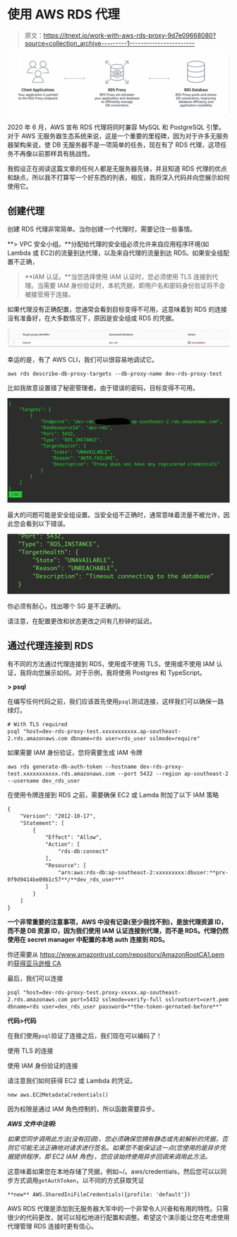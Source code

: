 # 使用 AWS RDS 代理

> 原文：<https://itnext.io/work-with-aws-rds-proxy-9d7e09668080?source=collection_archive---------1----------------------->

![](img/f9cf3c61c428e78be5dd4e5f04cdf9e9.png)

2020 年 6 月，AWS 宣布 RDS 代理将同时兼容 MySQL 和 PostgreSQL 引擎。对于 AWS 无服务器生态系统来说，这是一个重要的里程碑，因为对于许多无服务器架构来说，使 DB 无服务器不是一项简单的任务，现在有了 RDS 代理，这项任务不再像以前那样具有挑战性。

我假设正在阅读这篇文章的任何人都是无服务器先锋，并且知道 RDS 代理的优点和缺点，所以我不打算写一个好东西的列表，相反，我将深入代码并向您展示如何使用它。

## 创建代理

创建 RDS 代理非常简单。当你创建一个代理时，需要记住一些事情。

**> VPC 安全小组。**分配给代理的安全组必须允许来自应用程序环境(如 Lambda 或 EC2)的流量到达代理，以及来自代理的流量到达 RDS。如果安全组配置不正确，

> **IAM 认证。**当您选择使用 IAM 认证时，您必须使用 TLS 连接到代理。当需要 IAM 身份验证时，本机凭据，即用户名和密码身份验证将不会被接受用于连接。

如果代理没有正确配置，您通常会看到目标变得不可用，这意味着到 RDS 的连接没有准备好，在大多数情况下，原因是安全组或 RDS 的凭据。

![](img/2bca677948093eb138002ebd6873c0f9.png)

幸运的是，有了 AWS CLI，我们可以很容易地调试它。

```
aws rds describe-db-proxy-targets --db-proxy-name dev-rds-proxy-test
```

比如我故意设置错了秘密管理者。由于错误的密码，目标变得不可用。

![](img/6d696bc787698ea7b6586e8ad925121a.png)

最大的问题可能是安全组设置。当安全组不正确时，通常意味着流量不被允许，因此您会看到以下错误。

![](img/9d7e4fefd219364cbb91d50df266326b.png)

你必须有耐心，找出哪个 SG 是不正确的。

请注意，在配置更改和状态更改之间有几秒钟的延迟。

## 通过代理连接到 RDS

有不同的方法通过代理连接到 RDS，使用或不使用 TLS，使用或不使用 IAM 认证，我将向您展示如何。对于示例，我将使用 Postgres 和 TypeScript。

**> psql**

在编写任何代码之前，我们应该首先使用`psql`测试连接，这样我们可以确保一路绿灯。

```
# With TLS required
psql "host=dev-rds-proxy-test.xxxxxxxxxxx.ap-southeast-2.rds.amazonaws.com dbname=rds user=rds_user sslmode=require"
```

如果需要 IAM 身份验证，您将需要生成 IAM 令牌

```
aws rds generate-db-auth-token --hostname dev-rds-proxy-test.xxxxxxxxxxx.rds.amazonaws.com --port 5432 --region ap-southeast-2 --username dev_rds_user
```

在使用令牌连接到 RDS 之前，需要确保 EC2 或 Lamda 附加了以下 IAM 策略

```
{
    "Version": "2012-10-17",
    "Statement": [
        {
            "Effect": "Allow",
            "Action": [
                "rds-db:connect"
            ],
            "Resource": [
                "arn:aws:rds-db:ap-southeast-2:xxxxxxxxx:dbuser:**prx-0f9d9414be09b1c57**/**dev_rds_user**"
            ]
        }
    ]
}
```

**一个非常重要的注意事项，AWS 中没有记录(至少我找不到)，是放代理资源 ID，而不是 DB 资源 ID，因为我们使用 IAM 认证连接到代理，而不是 RDS。代理仍然使用在 secret manager 中配置的本地 auth 连接到 RDS。**

你还需要从 https://www.amazontrust.com/repository/AmazonRootCA1.pem 的[获得亚马逊根 CA](https://www.amazontrust.com/repository/AmazonRootCA1.pem)

最后，我们可以连接

```
psql "host=dev-rds-proxy-test.proxy-xxxxx.ap-southeast-2.rds.amazonaws.com port=5432 sslmode=verify-full sslrootcert=cert.pem dbname=rds user=dev_rds_user password=**the-token-gernated-before**"
```

**代码>代码**

在我们使用`psql`验证了连接之后，我们现在可以编码了！

使用 TLS 的连接

使用 IAM 身份验证的连接

请注意我们如何获得 EC2 或 Lambda 的凭证。

```
new aws.EC2MetadataCredentials()
```

因为权限是通过 IAM 角色控制的，所以函数需要异步。

***AWS 文件中注明:***

*如果您同步调用此方法(没有回调)，您必须确保您拥有静态或先前解析的凭据，否则它可能无法正确地对请求进行签名。如果您不能保证这一点(您使用的是异步凭据提供程序，即 EC2 IAM 角色)，您应该始终使用异步回调来调用此方法。*

这意味着如果您在本地存储了凭据，例如~/。aws/credentials，然后您可以以同步方式调用`getAuthToken`，以不同的方式获取凭证

```
**new** AWS.SharedIniFileCredentials({profile: 'default'})
```

AWS RDS 代理是添加到无服务器大军中的一个非常令人兴奋和有用的特性。只需很少的代码更改，就可以轻松地进行配置和调整。希望这个演示能让您在考虑使用代理管理 RDS 连接时更有信心。